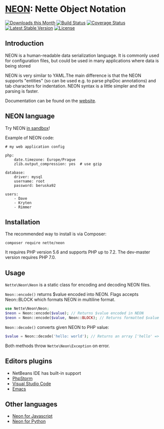 [NEON](http://ne-on.org): Nette Object Notation
===============================================

[![Downloads this Month](https://img.shields.io/packagist/dm/nette/neon.svg)](https://packagist.org/packages/nette/neon)
[![Build Status](https://travis-ci.org/nette/neon.svg?branch=master)](https://travis-ci.org/nette/neon)
[![Coverage Status](https://coveralls.io/repos/github/nette/neon/badge.svg?branch=master)](https://coveralls.io/github/nette/neon?branch=master)
[![Latest Stable Version](https://poser.pugx.org/nette/neon/v/stable)](https://github.com/nette/neon/releases)
[![License](https://img.shields.io/badge/license-New%20BSD-blue.svg)](https://github.com/nette/neon/blob/master/license.md)


Introduction
------------

NEON is a human-readable data serialization language. It is commonly used for configuration files, but could be used in many applications where data is being stored

NEON is very similar to YAML.The main difference is that the NEON supports "entities" (so can be used e.g. to parse phpDoc annotations) and tab characters for indentation.
NEON syntax is a little simpler and the parsing is faster.

Documentation can be found on the [website](https://doc.nette.org/neon).


NEON language
-------------

Try NEON [in sandbox](https://ne-on.org)!

Example of NEON code:

```
# my web application config

php:
	date.timezone: Europe/Prague
	zlib.output_compression: yes  # use gzip

database:
	driver: mysql
	username: root
	password: beruska92

users:
	- Dave
	- Kryten
	- Rimmer
```

Installation
------------

The recommended way to install is via Composer:

```
composer require nette/neon
```

It requires PHP version 5.6 and supports PHP up to 7.2. The dev-master version requires PHP 7.0.


Usage
-----

`Nette\Neon\Neon` is a static class for encoding and decoding NEON files.

`Neon::encode()` returns $value encoded into NEON. Flags accepts Neon::BLOCK which formats NEON in multiline format.

```php
use Nette\Neon\Neon;
$neon = Neon::encode($value); // Returns $value encoded in NEON
$neon = Neon::encode($value, Neon::BLOCK); // Returns formatted $value encoded in NEON
```

`Neon::decode()` converts given NEON to PHP value:

```php
$value = Neon::decode('hello: world'); // Returns an array ['hello' => 'world']
```

Both methods throw `Nette\Neon\Exception` on error.


Editors plugins
---------------

- NetBeans IDE has built-in support
- [PhpStorm](https://plugins.jetbrains.com/plugin/7060?pr)
- [Visual Studio Code](https://marketplace.visualstudio.com/items?itemName=Kasik96.latte)
- [Emacs](https://github.com/Fuco1/neon-mode)


Other languages
---------------

- [Neon for Javascript](https://github.com/matej21/neon-js)
- [Neon for Python](https://github.com/paveldedik/neon-py)
